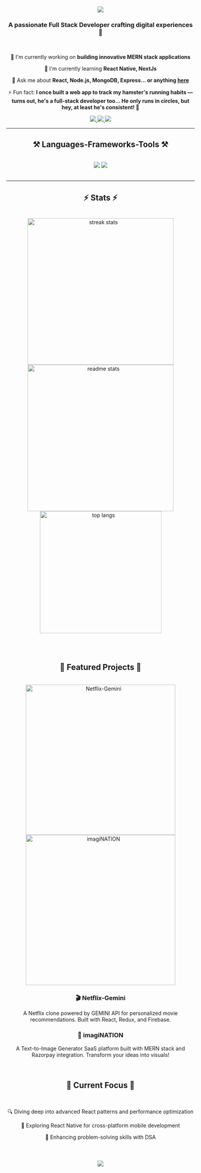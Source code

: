<h1 align="center">
  <img src="https://readme-typing-svg.herokuapp.com/?font=Righteous&size=35&center=true&vCenter=true&width=500&height=70&duration=4000&lines=Hi+There!+👋;+I'm+Anmol+Sah!;" />
</h1>

<h3 align="center">A passionate Full Stack Developer crafting digital experiences 🚀</h3>

<br/>

<div align="center">
 
 🔭 I'm currently working on **building innovative MERN stack applications**
 
 🌱 I'm currently learning **React Native, NextJs**

 💬 Ask me about **React, Node.js, MongoDB, Express... or anything [here](https://github.com/anmolsah/anmolsah/issues)**

 ⚡ Fun fact: **I once built a web app to track my hamster's running habits — turns out, he's a full-stack developer too... He only runs in circles, but hey, at least he's consistent! 🐹**
 
 </div>
 
<div align="center"> 
  <a href="mailto:annifind010@gmail.com">
    <img src="https://img.shields.io/badge/Gmail-333333?style=for-the-badge&logo=gmail&logoColor=red" />
  </a>
  <a href="https://www.linkedin.com/in/anmol-sah-551083238/" target="_blank">
    <img src="https://img.shields.io/badge/LinkedIn-0077B5?style=for-the-badge&logo=linkedin&logoColor=white" target="_blank" />
  </a>
  <a href="https://github.com/anmolsah" target="_blank">
     <img src="https://img.shields.io/badge/Portfolio-FF5722?style=for-the-badge&logo=todoist&logoColor=white" target="_blank" /> <!-- sqlite, safari, google-chrome are other good icon options -->
  </a>
</div>

 <hr/>
 
<h2 align="center">⚒️ Languages-Frameworks-Tools ⚒️</h2>
<br/>
<div align="center">
    <img src="https://skillicons.dev/icons?i=react,bootstrap,mui,html,css,vscode,github,tailwind,git" />
    <img src="https://skillicons.dev/icons?i=nodejs,javascript,express,firebase,mongodb,C++,nextjs" /><br>
</div>

<br/>
<hr/>

<h2 align="center">⚡ Stats ⚡</h2>
<br>
<div align=center>
  <img width=390 src="https://streak-stats.demolab.com/?user=anmolsah&count_private=true&theme=react&border_radius=10" alt="streak stats"/>
  <img width=390 src="https://github-readme-stats-salesp07.vercel.app/api?username=anmolsah&count_private=true&show_icons=true&theme=react&rank_icon=github&border_radius=10" alt="readme stats" />
  <br/>
  <img width=325 align="center" src="https://github-readme-stats-salesp07.vercel.app/api/top-langs/?username=anmolsah&hide=HTML&langs_count=8&layout=compact&theme=react&border_radius=10&size_weight=0.5&count_weight=0.5&exclude_repo=github-readme-stats" alt="top langs" />
</div>

<br/><br/>

<h2 align="center">🚀 Featured Projects 🚀</h2>
<br/>

<div align="center">
  <a href="https://netflix-gemini.vercel.app/browse" target="_blank">
    <img src="https://github.com/anmolsah/anmolsah/assets/113588714/c7219a7f-438c-4dd0-a8fd-829cc4bbd35b" width="400" alt="Netflix-Gemini"/>
  </a>
  <a href="https://imagination-xgvo.vercel.app/" target="_blank">
    <img src="https://github.com/user-attachments/assets/4cc6f37d-75c5-4a47-a3e5-1abecf9704de" width="400" alt="imagiNATION"/>
  </a>
  <br/>

  <h3>🎬 Netflix-Gemini</h3>
  <p>A Netflix clone powered by GEMINI API for personalized movie recommendations. Built with React, Redux, and Firebase.</p>
  
  <h3>🎨 imagiNATION</h3>
  <p>A Text-to-Image Generator SaaS platform built with MERN stack and Razorpay integration. Transform your ideas into visuals!</p>
</div>

<br/>

<h2 align="center">🎯 Current Focus 🎯</h2>
<br/>

<div align="center">
  <p>🔍 Diving deep into advanced React patterns and performance optimization</p>
  <p>📱 Exploring React Native for cross-platform mobile development</p>
  <p>🧠 Enhancing problem-solving skills with DSA</p>
<!--   <p>☁️ Learning cloud technologies (AWS)</p> -->
</div>

<br/>

<h3 align="center">
    <img src="https://readme-typing-svg.herokuapp.com/?font=Righteous&size=25&center=true&vCenter=true&width=500&height=70&duration=4000&lines=Thanks+for+visiting!+✌️;+Shoot+me+a+message+on+LinkedIn!;I'm+always+down+to+collab+:)">
</h3>
<br/>


<!--
**anmolsah/anmolsah** is a ✨ _special_ ✨ repository because its `README.md` (this file) appears on your GitHub profile.

Here are some ideas to get you started:

- 🔭 I’m currently working on ...
- 🌱 I’m currently learning ...
- 👯 I’m looking to collaborate on ...
- 🤔 I’m looking for help with ...
- 💬 Ask me about ...
- 📫 How to reach me: ...
- 😄 Pronouns: ...
- ⚡ Fun fact: ...
-->
